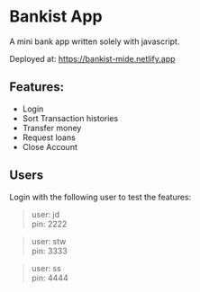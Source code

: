 # Bankist App

A mini bank app written solely with javascript.

Deployed at: https://bankist-mide.netlify.app

## Features:

- Login
- Sort Transaction histories
- Transfer money
- Request loans
- Close Account

## Users

Login with the following user to test the features:

> user: jd  
> pin: 2222

> user: stw  
> pin: 3333

> user: ss  
> pin: 4444
